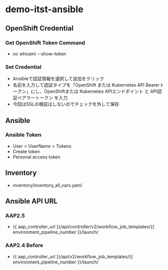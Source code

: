 # demo-itst-ansible
## OpenShift Credential
### Get OpenShift Token Command
* oc whoami --show-token
### Set Credential
* Ansibleで認証情報を選択して追加をクリック
* 名前を入力して認証タイプを「OpenShift または Kubernetes API Bearerトークン」にし、OpenShiftまたは Kubernetes APIエンドポイント と API認証ベアラートークン を入力
* 今回はSSLの検証はしないのでチェックを外して保存
## Ansible
### Ansible Token
* User > UserName > Tokens
* Create token
* Personal access token
## Inventory
* inventory/inventory_all_vars.yaml
## Ansible API URL
### AAP2.5
* {{ aap_controller_url }}/api/controller/v2/workflow_job_templates/{{ environment_pipeline_number }}/launch/
### AAP2.4 Before
* {{ aap_controller_url }}/api/v2/workflow_job_templates/{{ environment_pipeline_number }}/launch/
